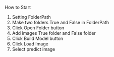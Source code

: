 How to Start

1. Setting FolderPath
2. Make two folders True and False in FolderPath
3. Click Open Folder button
4. Add images True folder and False folder
5. Click Build Model button
6. Click Load Image
7. Select predict image
